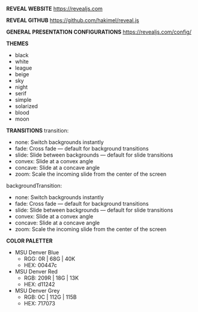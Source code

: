 **REVEAL WEBSITE**
https://revealjs.com

**REVEAL GITHUB**
https://github.com/hakimel/reveal.js

**GENERAL PRESENTATION CONFIGURATIONS**
https://revealjs.com/config/

**THEMES**
* black
* white
* league
* beige
* sky
* night
* serif
* simple
* solarized
* blood
* moon

**TRANSITIONS**
transition:
* none:    Switch backgrounds instantly
* fade:    Cross fade — default for background transitions
* slide:   Slide between backgrounds — default for slide transitions
* convex:  Slide at a convex angle
* concave: Slide at a concave angle
* zoom:    Scale the incoming slide from the center of the screen

backgroundTransition:
* none:    Switch backgrounds instantly
* fade:    Cross fade — default for background transitions
* slide:   Slide between backgrounds — default for slide transitions
* convex:  Slide at a convex angle
* concave: Slide at a concave angle
* zoom:    Scale the incoming slide from the center of the screen

**COLOR PALETTER**
* MSU Denver Blue
  * RGG: 0R | 68G | 40K
  * HEX: 00447c
* MSU Denver Red
  * RGB: 209R | 18G | 13K
  * HEX:  d11242
* MSU Denver Grey
  * RGB: 0C | 112G | 115B
  * HEX: 717073